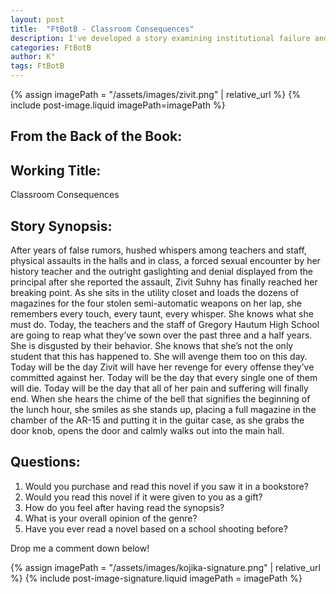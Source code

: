 ```yaml
---
layout: post
title:  "FtBotB - Classroom Consequences"
description: I've developed a story examining institutional failure and systematic abuse through the character of Zivit Suhny, a student pushed to her breaking point after years of trauma at Gregory Hautum High School. Following her sexual assault by a history teacher and subsequent gaslighting by school administration, my narrative explores how continued institutional betrayal and denial can lead to devastating consequences. Through Zivit's story, I confront difficult themes about power dynamics, accountability, and the dire effects of ignoring victims' voices in educational settings.
categories: FtBotB
author: K°
tags: FtBotB
---
```

<div>
{% assign imagePath = "/assets/images/zivit.png" | relative_url %}
{% include post-image.liquid imagePath=imagePath %}
</div>

## From the Back of the Book:
## Working Title:
Classroom Consequences
&nbsp;
## Story Synopsis:
After years of false rumors, hushed whispers among teachers and staff, physical assaults in the halls and in class, a forced sexual encounter by her history teacher and the outright gaslighting and denial displayed from the principal after she reported the assault, Zivit Suhny has finally reached her breaking point. As she sits in the utility closet and loads the dozens of magazines for the four stolen semi-automatic weapons on her lap, she remembers every touch, every taunt, every whisper. She knows what she must do. Today, the teachers and the staff of Gregory Hautum High School are going to reap what they’ve sown over the past three and a half years. She is disgusted by their behavior. She knows that she’s not the only student that this has happened to. She will avenge them too on this day. Today will be the day Zivit will have her revenge for every offense they’ve committed against her. Today will be the day that every single one of them will die. Today will be the day that all of her pain and suffering will finally end. When she hears the chime of the bell that signifies the beginning of the lunch hour, she smiles as she stands up, placing a full magazine in the chamber of the AR-15 and putting it in the guitar case, as she grabs the door knob, opens the door and calmly walks out into the main hall.
&nbsp;
## Questions:
1. Would you purchase and read this novel if you saw it in a bookstore?
2. Would you read this novel if it were given to you as a gift?
3. How do you feel after having read the synopsis?
4. What is your overall opinion of the genre?
5. Have you ever read a novel based on a school shooting before?

Drop me a comment down below!

<!-- signature -->
{% assign imagePath = "/assets/images/kojika-signature.png" | relative_url %}
{% include post-image-signature.liquid imagePath = imagePath %}
